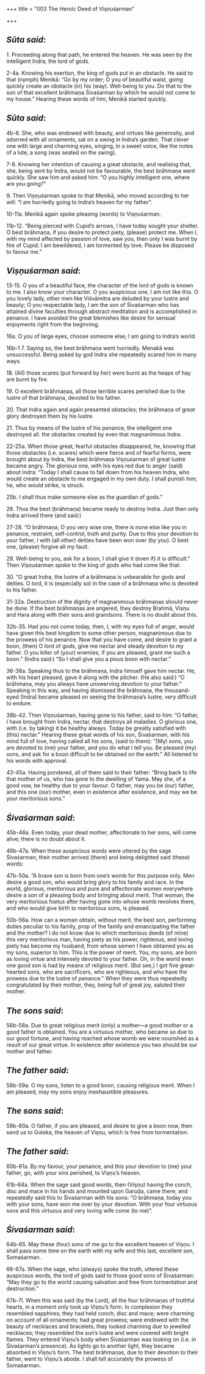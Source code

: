 +++
title = "003  The Heroic Deed of Viṣṇuśarman"

+++
 

## *Sūta said*:

1\. Proceeding along that path, he entered the heaven. He was seen by the intelligent Indra, the lord of gods.

2-4a. Knowing his exertion, the king of gods put in an obstacle. He said to that (nymph) Menikā: “Go by my order; O you of beautiful waist, going quickly create an obstacle (in) his (way). Well-being to you. Do that to the son of that excellent brāhmaṇa Śivaśarman by which he would not come to my house.” Hearing these words of him, Menikā started quickly.

## *Sūta said*:

4b-6. She, who was endowed with beauty, and virtues like generosity, and adorned with all ornaments, sat on a swing in Indra’s garden. That clever one with large and charming eyes, singing, in a sweet voice, like the notes of a lute, a song (was seated on the swing).

7-8. Knowing her intention of causing a great obstacle, and realising that, she, being sent by Indra, would not be favourable, the best brāhmaṇa went quickly. She saw him and asked him: “O you highly intelligent one, where are you going?”

9\. Then Viṣṇuśarman spoke to that Menikā, who moved according to her will: “I am hurriedly going to Indra’s heaven for my father”.

10-11a. Menikā again spoke pleasing (words) to Viṣṇuśarman.

11b-12. “Being pierced with Cupid’s arrows, I have today sought your shelter. O best brāhmaṇa, if you desire to protect piety, (please) protect me. When I, with my mind affected by passion of love, saw you, then only I was burnt by fire of Cupid. I am bewildered, I am tormented by love. Please be disposed to favour me.”

## *Viṣṇuśarman said*:

13-15. O you of a beautiful face, the character of the lord of gods is known to me. I also know your character. O you auspicious one, I am not like this. O you lovely lady, other men like Viśvāmitra are deluded by your lustre and beauty; O you respectable lady, I am the son of Śivaśarman who has attained divine faculties through abstract meditation and is accomplished in penance. I have avoided the great blemishes like desire for sensual enjoyments right from the beginning.

16a. O you of large eyes, choose someone else; I am going to Indra’s world.

16b-1 7. Saying so, the best brāhmaṇa went hurriedly. Menakā was unsuccessful. Being asked by god Indra she repeatedly scared him in many ways.

18\. (All) those scares (put forward by her) were burnt as the heaps of hay are burnt by fire.

19\. O excellent brāhmaṇas, all those terrible scares perished due to the lustre of that brāhmaṇa, devoted to his father.

20\. That Indra again and again presented obstacles; the brāhmaṇa of great glory destroyed them by his lustre.

21\. Thus by means of the lustre of his penance, the intelligent one destroyed all. the obstacles created by even that magnanimous Indra.

22-25a. When those great, fearful obstacles disappeared, he, knowing that those obstacles (i.e. scares) which were fierce and of fearful forms, were brought about by Indra, the best brāhmaṇa Viṣṇuśarman of great lustre became angry. The glorious one, with his eyes red due to anger (said) about Indra: “Today I shall cause to fall down from his heaven Indra, who would create an obstacle to me engaged in my own duty. I shall punish him; he, who would strike, is struck.

25b. I shall thus make someone else as the guardian of gods.”

26\. Thus the best (brāhmaṇa) became ready to destroy Indra. Just then only Indra arrived there (and said:)

27-28. “O brāhmaṇa, O you very wise one, there is none else like you in penance, restraint, self-control, truth and purity. Due to this your devotion to your father, I with (all other) deities have been won over (by you). O best one, (please) forgive all my fault.

29\. Well-being to you, ask for a boon, I shall give it (even if) it is difficult.” Then Viṣṇuśarman spoke to the king of gods who had come like that:

30\. “O great Indra, the lustre of a brāhmaṇa is unbearable for gods and deities. O lord, it is (especially so) in the case of a brāhmaṇa who is devoted to his father.

31-32a. Destruction of the dignity of magnanimous brāhmaṇas should never be done. If the best brāhmaṇas are angered, they destroy Brahmā, Viṣṇu and Hara along with their sons and grandsons. There is no doubt about this.

32b-35. Had you not come today, then, I, with my eyes full of anger, would have given this best kingdom to some other person, magnanimous due to the prowess of his penance. Now that you have come, and desire to grant a boon, (then) O lord of gods, give me nectar and steady devotion to my father. O you killer of (your) enemies, if you are pleased, grant me such a boon.” (Indra said:) “So I shall give you a pious boon with nectar.”

36-38a. Speaking thus to the brāhmaṇa, Indra himself gave him nectar. He, with his heart pleased, gave it along with the pitcher. (He also said:) “O brāhmaṇa, may you always have unswerving devotion to your father.” Speaking in this way, and having dismissed the brāhmaṇa, the thousand-eyed (Indra) became pleased on seeing the brāhmaṇa’s lustre, very difficult to endure.

38b-42. Then Viṣṇuśarman, having gone to his father, said to him: “O father, I have brought from Indra, nectar, that destroys all maladies. O glorious one, with (i.e. by taking) it be healthy always. Today be greatly satisfied with (this) nectar.” Hearing these great words of his son, Śivaśarman, with his mind full of love, having called all his sons, (said to them): “(My) sons, you are devoted to (me) your father, and you do what I tell you. Be pleased (my) sons, and ask for a boon difficult to be obtained on the earth.” All listened to his words with approval.

43-45a. Having pondered, all of them said to their father: “Bring back to life that mother of us, who has gone to the dwelling of Yama. May she, of a good vow, be healthy due to your favour. O father, may you be (our) father, and this one (our) mother, even in existence after existence, and may we be your meritorious sons.”

## *Śivaśarman said*:

45b-46a. Even today, your dead mother, affectionate to her sons, will come alive; there is no doubt about it.

46b-47a. When these auspicious words were uttered by the sage Śivaśarman, their mother arrived (there) and being delighted said (these) words:

47b-50a. “A brave son is born from one’s womb for this purpose only. Men desire a good son, who would bring glory to his family and race. In the world, glorious, meritorious and pure and affectionate women everywhere desire a son of a pleasing body and bringing about merit. That woman, the very meritorious foetus after having gone into whose womb revolves there, and who would give birth to meritorious sons, is pleased.

50b-56a. How can a woman obtain, without merit, the best son, performing duties peculiar to his family, prop of the family and emancipating the father and the mother? I do not know due to which meritorious deeds (of mine) this very meritorious man, having piety as his power, righteous, and loving piety has become my husband, from whose semen I have obtained you as my sons, superior to him. This is the power of merit. You, my sons, are born as loving virtue and intensely devoted to your father. Oh, in the world even one good son is had by means of religious merit. (But see,) I got five great-hearted sons, who are sacrificers, who are righteous, and who have the prowess due to the lustre of penance.” When they were thus repeatedly congratulated by their mother, they, being full of great joy, saluted their mother.

## *The sons said*:

56b-58a. Due to great religious merit (only) a mother—a good mother or a good father is obtained. You are a virtuous mother, who became so due to our good fortune, and having reached whose womb we were nourished as a result of our great virtue. In existence after existence you two should be our mother and father.

## *The father said*:

58b-59a. O my sons, listen to a good boon, causing religious merit. When I am pleased, may my sons enjoy inexhaustible pleasures.

## *The* *sons said*:

59b-60a. O father, if you are pleased, and desire to give a boon now, then send us to Goloka, the heaven of Viṣṇu, which is free from tormentation.

## *The father said*:

60b-61a. By my favour, your penance, and this your devotion to (me) your father, go, with your sins perished, to Viṣṇu’s heaven.

61b-64a. When the sage said good words, then (Viṣṇu) having the conch, disc and mace in his hands and mounted upon Garuḍa, came there; and repeatedly said this to Śivaśarman with his sons: “O brāhmaṇa, today you with your sons, have won me over by your devotion. With your four virtuous sons and this virtuous and very loving wife come (to me)”.

## *Śivaśarman said*:

64b-65. May these (four) sons of me go to the excellent heaven of Viṣṇu. I shall pass some time on the earth with my wife and this last, excellent son, Somaśarman.

66-67a. When the sage, who (always) spoke the truth, uttered these auspicious words, the lord of gods said to those good sons of Śivaśarman: “May they go to the world causing salvation and free from tormentation and destruction.”

67b-7l. When this was said (by the Lord), all the four brāhmaṇas of truthful hearts, in a moment only took up Viṣṇu’s form. In complexion they resembled sapphires; they had held conch, disc and mace; were charming on account of all ornaments; had great prowess; were endowed with the beauty of necklaces and bracelets; they looked charming due to jewelled necklaces; they resembled the sun’s lustre and were covered with bright flames. They entered Viṣṇu’s body when Śivaśarman was looking on (i.e. in Śivaśarman’s presence). As lights go to another light, they became absorbed in Viṣṇu’s form. The best brāhmaṇas, due to their devotion to their father, went to Viṣṇu’s abode. I shall tell accurately the prowess of Somaśarman.


